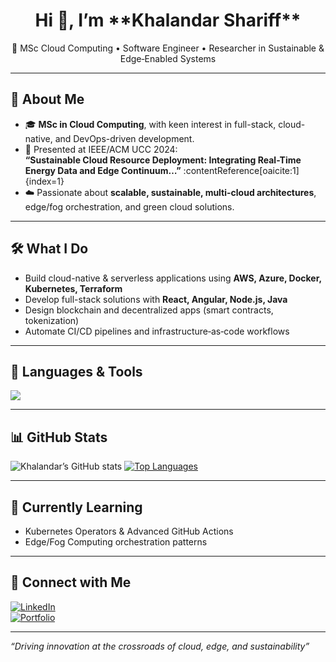 <h1 align="center">Hi 👋, I’m **Khalandar Shariff**</h1>
<p align="center">
  🚀 MSc Cloud Computing • Software Engineer • Researcher in Sustainable & Edge‑Enabled Systems
</p>

---

## 🧠 About Me
- 🎓 **MSc in Cloud Computing**, with keen interest in full-stack, cloud-native, and DevOps-driven development.
- 🎤 Presented at IEEE/ACM UCC 2024:  
  **“Sustainable Cloud Resource Deployment: Integrating Real-Time Energy Data and Edge Continuum…”** :contentReference[oaicite:1]{index=1}
- ☁️ Passionate about **scalable, sustainable, multi-cloud architectures**, edge/fog orchestration, and green cloud solutions.

---

## 🛠️ What I Do
- Build cloud-native & serverless applications using **AWS, Azure, Docker, Kubernetes, Terraform**
- Develop full-stack solutions with **React, Angular, Node.js, Java**
- Design blockchain and decentralized apps (smart contracts, tokenization)
- Automate CI/CD pipelines and infrastructure‑as‑code workflows

---

## 🧰 Languages & Tools  
<img src="https://skillicons.dev/icons?i=aws,azure,docker,kubernetes,ts,js,nodejs,react,angular,java,python,solidity,terraform,github" />

---

## 📊 GitHub Stats
![Khalandar’s GitHub stats](https://github-readme-stats.vercel.app/api?username=khalandar55&show_icons=true&theme=tokyonight)
[![Top Languages](https://github-readme-stats.vercel.app/api/top-langs/?username=khalandar55&layout=compact&theme=tokyonight)](https://github.com/khalandar55)

---

## 🌱 Currently Learning
- Kubernetes Operators & Advanced GitHub Actions
- Edge/Fog Computing orchestration patterns

---

## 🔗 Connect with Me
[![LinkedIn](https://img.shields.io/badge/LinkedIn-blue?style=flat&logo=linkedin)](https://www.linkedin.com/in/khalandarshariff/)  
[![Portfolio](https://img.shields.io/badge/Portfolio-gray?style=flat&logo=github)](https://shariffinfra.com)  

---

*“Driving innovation at the crossroads of cloud, edge, and sustainability”*
